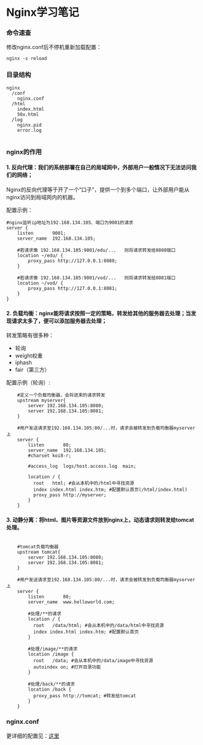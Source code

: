 # Nginx学习笔记

### 命令速查 

修改nginx.conf后不停机重新加载配置：  

```
nginx -s reload
```

### 目录结构
```
nginx
  /conf
    nginx.conf
  /html
    index.html
    50x.html
  /log
    nginx.pid
    error.log
    
```


### nginx的作用

#### 1. 反向代理：我们的系统部署在自己的局域网中，外部用户一般情况下无法访问我们的网络；  
Nginx的反向代理等于开了一个“口子”，提供一个到多个端口，让外部用户能从nginx访问到局域网内的机器。  

配置示例：
```
#nginx监听ip地址为192.168.134.105、端口为9001的请求
server {
    listen       9001;
    server_name  192.168.134.105;

    #若请求像 192.168.134.105:9001/edu/...   则将请求转发给8080端口
    location ~/edu/ {
        proxy_pass http://127.0.0.1:8080;
    }

    #若请求像 192.168.134.105:9001/vod/...   则将请求转发给8081端口
    location ~/vod/ {
        proxy_pass http://127.0.0.1:8081;
    }
}

```

#### 2. 负载均衡：nginx能将请求按照一定的策略，转发给其他的服务器去处理；当发现请求太多了，便可以添加服务器去处理；  
转发策略有很多种：  
* 轮询
* weight权重
* iphash
* fair（第三方）

配置示例（轮询）:
```
    #定义一个负载均衡器，会将进来的请求转发
    upstream myserver{
        server 192.168.134.105:8080;
        server 192.168.134.105:8081;
    }

    #用户发送请求至192.168.134.105:80/...时，请求会被转发到负载均衡器myserver上
    server {
        listen       80;
        server_name  192.168.134.105;
        #charset koi8-r;

        #access_log  logs/host.access.log  main;

        location / {
          root   html; #会从本机中的/html中寻找资源
          index index.html index.htm; #配置默认首页(/html/index.html)
          proxy_pass http://myserver;
        }
	}

```

#### 3. 动静分离：将html、图片等资源文件放到nginx上，动态请求则转发给tomcat处理。  

```
    
    #tomcat负载均衡器
    upstream tomcat{
        server 192.168.134.105:8080;
        server 192.168.134.105:8081;
    }

    #用户发送请求至192.168.134.105:80/...时，请求会被转发到负载均衡器myserver上
    server {
        listen       80;
        server_name  www.helloworld.com;

        #处理/**的请求
        location / {
          root   /data/html; #会从本机中的/data/html中寻找资源
          index index.html index.htm; #配置默认首页
        }

        #处理/image/**的请求
        location /image {
          root   /data; #会从本机中的/data/image中寻找资源
          autoindex on; #打开目录功能
        }

        #处理/back/**的请求
        location /back {
          proxy_pass http://tomcat; #转发给tomcat
        }
	}

```



### nginx.conf

更详细的配置见：[这里](https://gitee.com/fun_zil/dyz-docker-compose-temple/blob/master/docker/nginx/conf/nginx.conf)